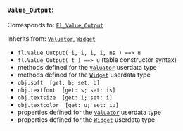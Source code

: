 ### `Value_Output`:

Corresponds to:
[`Fl_Value_Output`](http://www.fltk.org/doc-1.3/classFl__Value__Output.html)

Inherits from:
[`Valuator`](Valuator),
[`Widget`](Widget)

*   `fl.Value_Output( i, i, i, i, ns ) ==> u`
*   `fl.Value_Output( t ) ==> u` (table constructor syntax)
*   methods defined for the [`Valuator`](Valuator) userdata type
*   methods defined for the [`Widget`](Widget) userdata type
*   `obj.soft  [get: b; set: b]`
*   `obj.textfont  [get: s; set: is]`
*   `obj.textsize  [get: i; set: i]`
*   `obj.textcolor  [get: u; set: iu]`
*   properties defined for the [`Valuator`](Valuator) userdata type
*   properties defined for the [`Widget`](Widget) userdata type


